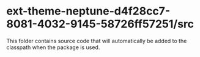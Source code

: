 # ext-theme-neptune-d4f28cc7-8081-4032-9145-58726ff57251/src

This folder contains source code that will automatically be added to the classpath when
the package is used.
